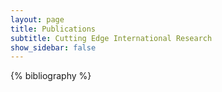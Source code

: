```yaml
---
layout: page
title: Publications
subtitle: Cutting Edge International Research
show_sidebar: false
---
```




{% bibliography %}

